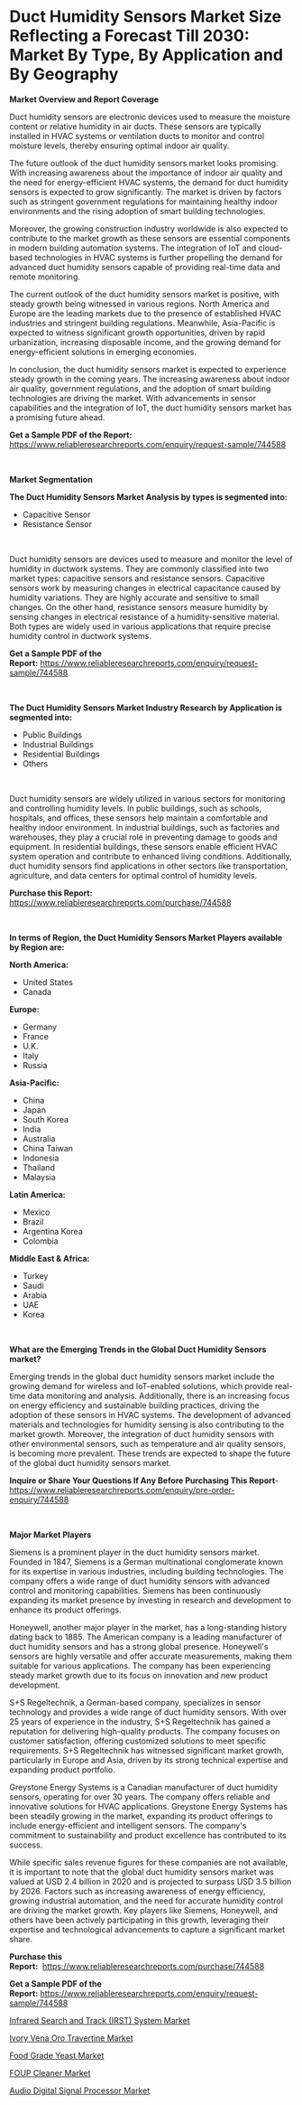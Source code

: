 <p><h1>Duct Humidity Sensors Market Size Reflecting a Forecast Till 2030: Market By Type, By Application and By Geography</h1></p><p><strong>Market Overview and Report Coverage</strong></p>
<p><p>Duct humidity sensors are electronic devices used to measure the moisture content or relative humidity in air ducts. These sensors are typically installed in HVAC systems or ventilation ducts to monitor and control moisture levels, thereby ensuring optimal indoor air quality.</p><p>The future outlook of the duct humidity sensors market looks promising. With increasing awareness about the importance of indoor air quality and the need for energy-efficient HVAC systems, the demand for duct humidity sensors is expected to grow significantly. The market is driven by factors such as stringent government regulations for maintaining healthy indoor environments and the rising adoption of smart building technologies.</p><p>Moreover, the growing construction industry worldwide is also expected to contribute to the market growth as these sensors are essential components in modern building automation systems. The integration of IoT and cloud-based technologies in HVAC systems is further propelling the demand for advanced duct humidity sensors capable of providing real-time data and remote monitoring.</p><p>The current outlook of the duct humidity sensors market is positive, with steady growth being witnessed in various regions. North America and Europe are the leading markets due to the presence of established HVAC industries and stringent building regulations. Meanwhile, Asia-Pacific is expected to witness significant growth opportunities, driven by rapid urbanization, increasing disposable income, and the growing demand for energy-efficient solutions in emerging economies.</p><p>In conclusion, the duct humidity sensors market is expected to experience steady growth in the coming years. The increasing awareness about indoor air quality, government regulations, and the adoption of smart building technologies are driving the market. With advancements in sensor capabilities and the integration of IoT, the duct humidity sensors market has a promising future ahead.</p></p>
<p><strong>Get a Sample PDF of the Report:</strong> <a href="https://www.reliableresearchreports.com/enquiry/request-sample/744588">https://www.reliableresearchreports.com/enquiry/request-sample/744588</a></p>
<p>&nbsp;</p>
<p><strong>Market Segmentation</strong></p>
<p><strong>The Duct Humidity Sensors Market Analysis by types is segmented into:</strong></p>
<p><ul><li>Capacitive Sensor</li><li>Resistance Sensor</li></ul></p>
<p>&nbsp;</p>
<p><p>Duct humidity sensors are devices used to measure and monitor the level of humidity in ductwork systems. They are commonly classified into two market types: capacitive sensors and resistance sensors. Capacitive sensors work by measuring changes in electrical capacitance caused by humidity variations. They are highly accurate and sensitive to small changes. On the other hand, resistance sensors measure humidity by sensing changes in electrical resistance of a humidity-sensitive material. Both types are widely used in various applications that require precise humidity control in ductwork systems.</p></p>
<p><strong>Get a Sample PDF of the Report:</strong>&nbsp;<a href="https://www.reliableresearchreports.com/enquiry/request-sample/744588">https://www.reliableresearchreports.com/enquiry/request-sample/744588</a></p>
<p>&nbsp;</p>
<p><strong>The Duct Humidity Sensors Market Industry Research by Application is segmented into:</strong></p>
<p><ul><li>Public Buildings</li><li>Industrial Buildings</li><li>Residential Buildings</li><li>Others</li></ul></p>
<p>&nbsp;</p>
<p><p>Duct humidity sensors are widely utilized in various sectors for monitoring and controlling humidity levels. In public buildings, such as schools, hospitals, and offices, these sensors help maintain a comfortable and healthy indoor environment. In industrial buildings, such as factories and warehouses, they play a crucial role in preventing damage to goods and equipment. In residential buildings, these sensors enable efficient HVAC system operation and contribute to enhanced living conditions. Additionally, duct humidity sensors find applications in other sectors like transportation, agriculture, and data centers for optimal control of humidity levels.</p></p>
<p><strong>Purchase this Report:</strong>&nbsp; <a href="https://www.reliableresearchreports.com/purchase/744588">https://www.reliableresearchreports.com/purchase/744588</a></p>
<p>&nbsp;</p>
<p><strong>In terms of Region, the Duct Humidity Sensors Market Players available by Region are:</strong></p>
<p>
    <p> <strong> North America: </strong>
        <ul>
            <li>United States</li>
            <li>Canada</li>
        </ul>
        </p> 
    <p> <strong> Europe: </strong>
        <ul>
            <li>Germany</li>
            <li>France</li>
            <li>U.K.</li>
            <li>Italy</li>
            <li>Russia</li>
        </ul>
        </p> 
    <p> <strong> Asia-Pacific: </strong>
        <ul>
            <li>China</li>
            <li>Japan</li>
            <li>South Korea</li>
            <li>India</li>
            <li>Australia</li>
            <li>China Taiwan</li>
            <li>Indonesia</li>
            <li>Thailand</li>
            <li>Malaysia</li>
        </ul>
        </p> 
    <p> <strong> Latin America: </strong>
        <ul>
            <li>Mexico</li>
            <li>Brazil</li>
            <li>Argentina Korea</li>
            <li>Colombia</li>
        </ul>
        </p> 
    <p> <strong> Middle East & Africa: </strong>
        <ul>
            <li>Turkey</li>
            <li>Saudi</li>
            <li>Arabia</li>
            <li>UAE</li>
            <li>Korea</li>
        </ul>
    </p>
    </p>
<p>&nbsp;</p>
<p><strong>What are the Emerging Trends in the Global Duct Humidity Sensors market?</strong></p>
<p><p>Emerging trends in the global duct humidity sensors market include the growing demand for wireless and IoT-enabled solutions, which provide real-time data monitoring and analysis. Additionally, there is an increasing focus on energy efficiency and sustainable building practices, driving the adoption of these sensors in HVAC systems. The development of advanced materials and technologies for humidity sensing is also contributing to the market growth. Moreover, the integration of duct humidity sensors with other environmental sensors, such as temperature and air quality sensors, is becoming more prevalent. These trends are expected to shape the future of the global duct humidity sensors market.</p></p>
<p><strong>Inquire or Share Your Questions If Any Before Purchasing This Report</strong>- <a href="https://www.reliableresearchreports.com/enquiry/pre-order-enquiry/744588">https://www.reliableresearchreports.com/enquiry/pre-order-enquiry/744588</a></p>
<p>&nbsp;</p>
<p><strong>Major Market Players</strong></p>
<p><p>Siemens is a prominent player in the duct humidity sensors market. Founded in 1847, Siemens is a German multinational conglomerate known for its expertise in various industries, including building technologies. The company offers a wide range of duct humidity sensors with advanced control and monitoring capabilities. Siemens has been continuously expanding its market presence by investing in research and development to enhance its product offerings.</p><p>Honeywell, another major player in the market, has a long-standing history dating back to 1885. The American company is a leading manufacturer of duct humidity sensors and has a strong global presence. Honeywell's sensors are highly versatile and offer accurate measurements, making them suitable for various applications. The company has been experiencing steady market growth due to its focus on innovation and new product development.</p><p>S+S Regeltechnik, a German-based company, specializes in sensor technology and provides a wide range of duct humidity sensors. With over 25 years of experience in the industry, S+S Regeltechnik has gained a reputation for delivering high-quality products. The company focuses on customer satisfaction, offering customized solutions to meet specific requirements. S+S Regeltechnik has witnessed significant market growth, particularly in Europe and Asia, driven by its strong technical expertise and expanding product portfolio.</p><p>Greystone Energy Systems is a Canadian manufacturer of duct humidity sensors, operating for over 30 years. The company offers reliable and innovative solutions for HVAC applications. Greystone Energy Systems has been steadily growing in the market, expanding its product offerings to include energy-efficient and intelligent sensors. The company's commitment to sustainability and product excellence has contributed to its success.</p><p>While specific sales revenue figures for these companies are not available, it is important to note that the global duct humidity sensors market was valued at USD 2.4 billion in 2020 and is projected to surpass USD 3.5 billion by 2026. Factors such as increasing awareness of energy efficiency, growing industrial automation, and the need for accurate humidity control are driving the market growth. Key players like Siemens, Honeywell, and others have been actively participating in this growth, leveraging their expertise and technological advancements to capture a significant market share.</p></p>
<p><strong>Purchase this Report:</strong>&nbsp;&nbsp;<a href="https://www.reliableresearchreports.com/purchase/744588">https://www.reliableresearchreports.com/purchase/744588</a></p>
<p></p>
<p><strong>Get a Sample PDF of the Report:</strong>&nbsp;<a href="https://www.reliableresearchreports.com/enquiry/request-sample/744588">https://www.reliableresearchreports.com/enquiry/request-sample/744588</a></p>
<p><p><a href="https://github.com/Chiragrp25/Market-Research-Report-List-1/blob/main/infrared-search-and-track-irst-system-market.md">Infrared Search and Track (IRST) System Market</a></p><p><a href="https://medium.com/@marcellakin2023/ivory-vena-oro-travertine-market-comprehensive-assessment-by-type-application-and-geography-19b3548bedc0">Ivory Vena Oro Travertine Market</a></p><p><a href="https://github.com/YashRP12/Market-Research-Report-List-1/blob/main/food-grade-yeast-market.md">Food Grade Yeast Market</a></p><p><a href="https://www.linkedin.com/pulse/decoding-foup-cleaner-market-deep-dive-latest-trends-segmentation-vd8je/">FOUP Cleaner Market</a></p><p><a href="https://www.linkedin.com/pulse/audio-digital-signal-processor-market-share-amp-new-trends-vaybe/">Audio Digital Signal Processor Market</a></p></p>